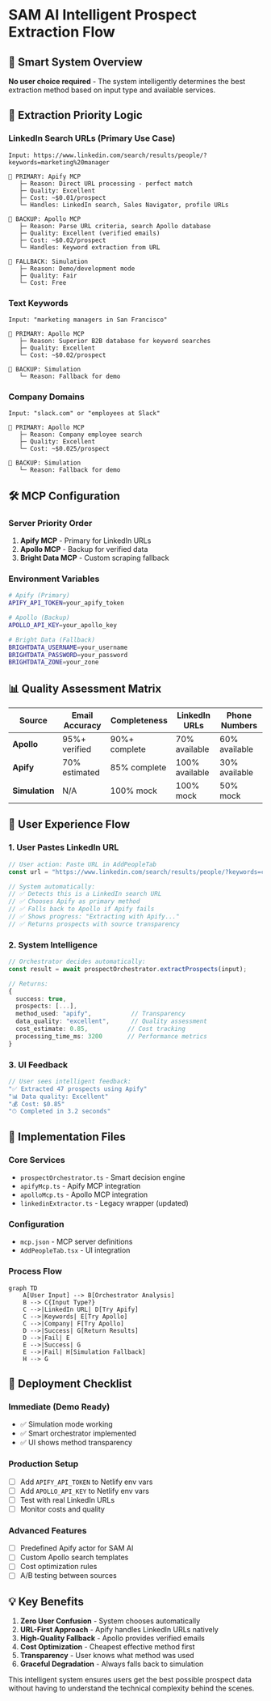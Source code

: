# SAM AI Intelligent Prospect Extraction Flow

## 🎯 Smart System Overview

**No user choice required** - The system intelligently determines the best extraction method based on input type and available services.

## 🔄 Extraction Priority Logic

### LinkedIn Search URLs (Primary Use Case)
```
Input: https://www.linkedin.com/search/results/people/?keywords=marketing%20manager

🥇 PRIMARY: Apify MCP
   ├─ Reason: Direct URL processing - perfect match
   ├─ Quality: Excellent 
   ├─ Cost: ~$0.01/prospect
   └─ Handles: LinkedIn search, Sales Navigator, profile URLs

🥈 BACKUP: Apollo MCP  
   ├─ Reason: Parse URL criteria, search Apollo database
   ├─ Quality: Excellent (verified emails)
   ├─ Cost: ~$0.02/prospect  
   └─ Handles: Keyword extraction from URL

🥉 FALLBACK: Simulation
   ├─ Reason: Demo/development mode
   ├─ Quality: Fair
   └─ Cost: Free
```

### Text Keywords
```
Input: "marketing managers in San Francisco"

🥇 PRIMARY: Apollo MCP
   ├─ Reason: Superior B2B database for keyword searches
   ├─ Quality: Excellent
   └─ Cost: ~$0.02/prospect

🥈 BACKUP: Simulation
   └─ Reason: Fallback for demo
```

### Company Domains  
```
Input: "slack.com" or "employees at Slack"

🥇 PRIMARY: Apollo MCP
   ├─ Reason: Company employee search
   ├─ Quality: Excellent
   └─ Cost: ~$0.025/prospect

🥈 BACKUP: Simulation
   └─ Reason: Fallback for demo
```

## 🛠 MCP Configuration

### Server Priority Order
1. **Apify MCP** - Primary for LinkedIn URLs
2. **Apollo MCP** - Backup for verified data
3. **Bright Data MCP** - Custom scraping fallback

### Environment Variables
```bash
# Apify (Primary)
APIFY_API_TOKEN=your_apify_token

# Apollo (Backup)  
APOLLO_API_KEY=your_apollo_key

# Bright Data (Fallback)
BRIGHTDATA_USERNAME=your_username
BRIGHTDATA_PASSWORD=your_password
BRIGHTDATA_ZONE=your_zone
```

## 📊 Quality Assessment Matrix

| Source | Email Accuracy | Completeness | LinkedIn URLs | Phone Numbers |
|--------|---------------|--------------|---------------|---------------|
| **Apollo** | 95%+ verified | 90%+ complete | 70% available | 60% available |
| **Apify** | 70% estimated | 85% complete | 100% available | 30% available |
| **Simulation** | N/A | 100% mock | 100% mock | 50% mock |

## 🎯 User Experience Flow

### 1. User Pastes LinkedIn URL
```typescript
// User action: Paste URL in AddPeopleTab
const url = "https://www.linkedin.com/search/results/people/?keywords=cto";

// System automatically:
// ✅ Detects this is a LinkedIn search URL  
// ✅ Chooses Apify as primary method
// ✅ Falls back to Apollo if Apify fails
// ✅ Shows progress: "Extracting with Apify..."
// ✅ Returns prospects with source transparency
```

### 2. System Intelligence
```typescript
// Orchestrator decides automatically:
const result = await prospectOrchestrator.extractProspects(input);

// Returns:
{
  success: true,
  prospects: [...],
  method_used: "apify",           // Transparency
  data_quality: "excellent",      // Quality assessment  
  cost_estimate: 0.85,           // Cost tracking
  processing_time_ms: 3200       // Performance metrics
}
```

### 3. UI Feedback
```typescript
// User sees intelligent feedback:
"✅ Extracted 47 prospects using Apify"
"📊 Data quality: Excellent" 
"💰 Cost: $0.85"
"⏱ Completed in 3.2 seconds"
```

## 🔧 Implementation Files

### Core Services
- `prospectOrchestrator.ts` - Smart decision engine
- `apifyMcp.ts` - Apify MCP integration  
- `apolloMcp.ts` - Apollo MCP integration
- `linkedinExtractor.ts` - Legacy wrapper (updated)

### Configuration
- `mcp.json` - MCP server definitions
- `AddPeopleTab.tsx` - UI integration

### Process Flow
```mermaid
graph TD
    A[User Input] --> B[Orchestrator Analysis]
    B --> C{Input Type?}
    C -->|LinkedIn URL| D[Try Apify]
    C -->|Keywords| E[Try Apollo] 
    C -->|Company| F[Try Apollo]
    D -->|Success| G[Return Results]
    D -->|Fail| E
    E -->|Success| G
    E -->|Fail| H[Simulation Fallback]
    H --> G
```

## 🚀 Deployment Checklist

### Immediate (Demo Ready)
- ✅ Simulation mode working
- ✅ Smart orchestrator implemented
- ✅ UI shows method transparency

### Production Setup
- [ ] Add `APIFY_API_TOKEN` to Netlify env vars
- [ ] Add `APOLLO_API_KEY` to Netlify env vars  
- [ ] Test with real LinkedIn URLs
- [ ] Monitor costs and quality

### Advanced Features
- [ ] Predefined Apify actor for SAM AI
- [ ] Custom Apollo search templates
- [ ] Cost optimization rules
- [ ] A/B testing between sources

## 💡 Key Benefits

1. **Zero User Confusion** - System chooses automatically
2. **URL-First Approach** - Apify handles LinkedIn URLs natively  
3. **High-Quality Fallback** - Apollo provides verified emails
4. **Cost Optimization** - Cheapest effective method first
5. **Transparency** - User knows what method was used
6. **Graceful Degradation** - Always falls back to simulation

This intelligent system ensures users get the best possible prospect data without having to understand the technical complexity behind the scenes.